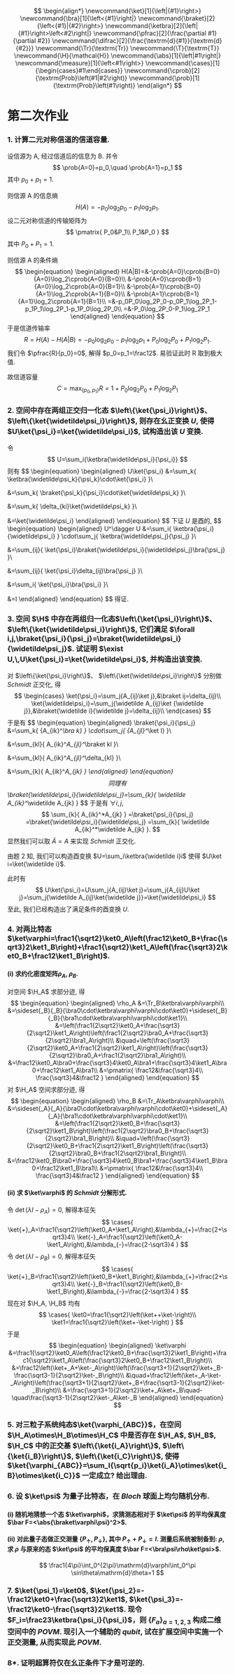 $$
\begin{align*}
\newcommand{\ket}[1]{\left|{#1}\right>}
\newcommand{\bra}[1]{\left<{#1}\right|}
\newcommand{\braket}[2]{\left<{#1}|{#2}\right>}
\newcommand{\ketbra}[2]{\left|{#1}\right>\left<#2\right|}
\newcommand{\pfrac}[2]{\frac{\partial #1}{\partial #2}}
\newcommand{\difrac}[2]{\frac{\textrm{d}{#1}}{\textrm{d}{#2}}}
\newcommand{\Tr}{\textrm{Tr}}
\newcommand{\T}{\textrm{T}}
\newcommand{\H}{\mathcal{H}}
\newcommand{\abs}[1]{\left|#1\right|}
\newcommand{\measure}[1]{\left<#1\right>}
\newcommand{\cases}[1]{\begin{cases}#1\end{cases}}
\newcommand{\cprob}[2]{\textrm{Prob}\left(#1|#2\right)}
\newcommand{\prob}[1]{\textrm{Prob}\left(#1\right)}
\end{align*}
$$
# 第二次作业


### 1. 计算二元对称信道的信道容量.

设信源为 A, 经过信道后的信息为 B. 并令
$$
 \prob{A=0}=p_0,\quad \prob{A=1}=p_1
$$
其中 $p_0+p_1=1$.

则信源 A 的信息熵
$$
H(A)=-p_0\log_2p_0-p_1\log_2p_1.
$$
设二元对称信道的传输矩阵为
$$
\pmatrix{
P_0&P_1\\
P_1&P_0
}
$$
其中 $P_0+P_1=1$.

则信源 A 的条件熵
$$
\begin{equation}
\begin{aligned}
H(A|B)=&-\prob{A=0}\cprob{B=0}{A=0}\log_2\cprob{A=0}{B=0}\\
&-\prob{A=0}\cprob{B=1}{A=0}\log_2\cprob{A=0}{B=1}\\
&-\prob{A=1}\cprob{B=0}{A=1}\log_2\cprob{A=1}{B=0}\\
&-\prob{A=1}\cprob{B=1}{A=1}\log_2\cprob{A=1}{B=1}\\
=&-p_0P_0\log_2P_0-p_0P_1\log_2P_1-p_1P_1\log_2P_1-p_1P_0\log_2P_0\\
=&-P_0\log_2P_0-P_1\log_2P_1
\end{aligned}
\end{equation}
$$
于是信道传输率
$$
R=H(A)-H(A|B)=-p_0\log_2p_0-p_1\log_2p_1+P_0\log_2P_0+P_1\log_2P_1.
$$
我们令 $\pfrac{R}{p_0}=0$, 解得 $p_0=p_1=\frac12$. 易验证此时 R 取到极大值.

故信道容量
$$
C=\max_{\{p_0,p_1\}}R=1+P_0\log_2P_0+P_1\log_2P_1
$$


### 2. 空间中存在两组正交归一化态 $\left\{\ket{\psi_i}\right\}$、 $\left\{\ket{\widetilde\psi_i}\right\}$, 则存在幺正变换 $U$, 使得 $U\ket{\psi_i}=\ket{\widetilde\psi_i}$, 试构造出该 $U$ 变换.

令
$$
U=\sum_i{\ketbra{\widetilde\psi_i}{\psi_i}}
$$
则有
$$
\begin{equation}
\begin{aligned}
U\ket{\psi_i}
&=\sum_k{
	\ketbra{\widetilde\psi_k}{\psi_k}\cdot\ket{\psi_i}
}\\

&=\sum_k{
	\braket{\psi_k}{\psi_i}\cdot\ket{\widetilde\psi_k}
}\\

&=\sum_k{
	\delta_{ki}\ket{\widetilde\psi_k}
}\\

&=\ket{\widetilde\psi_i}
\end{aligned}
\end{equation}
$$
下证 $U$ 是酉的,
$$
\begin{equation}
\begin{aligned}
U^\dagger U
&=\sum_i{
	\ketbra{\psi_i}{\widetilde\psi_i}
}
\cdot\sum_j{
	\ketbra{\widetilde\psi_j}{\psi_j}
}\\

&=\sum_{ij}{
	\ket{\psi_i}\braket{\widetilde\psi_i}{\widetilde\psi_j}\bra{\psi_j}
}\\

&=\sum_{ij}{
	\ket{\psi_i}\delta_{ij}\bra{\psi_j}
}\\

&=\sum_i{
	\ket{\psi_i}\bra{\psi_i}
}\\

&=I
\end{aligned}
\end{equation}
$$
得证.



### 3. 空间 $\H$ 中存在两组归一化态$\left\{\ket{\psi_i}\right\}$、 $\left\{\ket{\widetilde\psi_i}\right\}$, 它们满足 $\forall i,j,\braket{\psi_i}{\psi_j}=\braket{\widetilde\psi_i}{\widetilde\psi_j}$. 试证明 $\exist U,\,U\ket{\psi_i}=\ket{\widetilde\psi_i}$, 并构造出该变换.

对 $\left\{\ket{\psi_i}\right\}$、 $\left\{\ket{\widetilde\psi_i}\right\}$ 分别做 *Schmidt* 正交化, 得
$$
\begin{cases}
\ket{\psi_i}=\sum_j{A_{ij}\ket j},&\braket ij=\delta_{ij}\\
\ket{\widetilde\psi_i}=\sum_j{\widetilde A_{ij}\ket {\widetilde j}},&\braket{\widetilde i}{\widetilde j}=\delta_{ij}\\
\end{cases}
$$
于是有
$$
\begin{equation}
\begin{aligned}
\braket{\psi_i}{\psi_j}
&=\sum_k{
{A_{ik}^*\bra k}
}
\cdot\sum_j{
{A_{jl}^*\ket l}
}\\

&=\sum_{kl}{
	A_{ik}^*A_{jl}^*\braket kl
}\\

&=\sum_{kl}{
	A_{ik}^*A_{jl}^*\delta_{kl}
}\\

&=\sum_{k}{
	A_{ik}^*A_{jk}
}
\end{aligned}
\end{equation}
$$
同理有
$$
\braket{\widetilde\psi_i}{\widetilde\psi_j}=\sum_{k}{
	\widetilde A_{ik}^*\widetilde A_{jk}
}
$$
于是有 $\forall i,j$,
$$
\sum_{k}{
	A_{ik}^*A_{jk}
}
=\braket{\psi_i}{\psi_j}
=\braket{\widetilde\psi_i}{\widetilde\psi_j}
=\sum_{k}{
	\widetilde A_{ik}^*\widetilde A_{jk}
}.
$$
显然我们可以取 $\widetilde A=A$ 来实现 *Schmidt* 正交化.

由题 2 知, 我们可以构造酉变换 $U=\sum_i\ketbra{\widetilde i}i$ 使得 $U\ket i=\ket{\widetilde i}$.

此时有
$$
U\ket{\psi_i}=U\sum_j{A_{ij}\ket j}=\sum_j{A_{ij}U\ket j}=\sum_j{\widetilde A_{ij}\ket{\widetilde j}}=\ket{\widetilde\psi_i}
$$
至此, 我们已经构造出了满足条件的酉变换 $U$.



### 4. 对两比特态 $\ket\varphi=\frac1{\sqrt2}\ket0_A\left(\frac12\ket0_B+\frac{\sqrt3}2\ket1_B\right)+\frac1{\sqrt2}\ket1_A\left(\frac{\sqrt3}2\ket0_B+\frac12\ket1_B\right)$. 
#### (i) 求约化密度矩阵$\rho_A$, $\rho_B$.

对空间 $\H_A$ 求部分迹, 得
$$
\begin{equation}
\begin{aligned}
\rho_A
&=\Tr_B\ketbra\varphi\varphi\\
&=\sideset{_B}{_B}{\bra0\cdot\ketbra\varphi\varphi\cdot\ket0}+\sideset{_B}{_B}{\bra1\cdot\ketbra\varphi\varphi\cdot\ket1}\\
&=\left(\frac1{2\sqrt2}\ket0_A+\frac{\sqrt3}{2\sqrt2}\ket1_A\right)\left(\frac1{2\sqrt2}\bra0_A+\frac{\sqrt3}{2\sqrt2}\bra1_A\right)\\
&\quad+\left(\frac{\sqrt3}{2\sqrt2}\ket0_A+\frac1{2\sqrt2}\ket1_A\right)\left(\frac{\sqrt3}{2\sqrt2}\bra0_A+\frac1{2\sqrt2}\bra1_A\right)\\
&=\frac12\ket0_A\bra0+\frac{\sqrt3}4\ket0_A\bra1+\frac{\sqrt3}4\ket1_A\bra0+\frac12\ket1_A\bra1\\
&=\pmatrix{
\frac12&\frac{\sqrt3}4\\
\frac{\sqrt3}4&\frac12
}
\end{aligned}
\end{equation}
$$
对 $\H_A$ 空间求部分迹, 得
$$
\begin{equation}
\begin{aligned}
\rho_B
&=\Tr_A\ketbra\varphi\varphi\\
&=\sideset{_A}{_A}{\bra0\cdot\ketbra\varphi\varphi\cdot\ket0}+\sideset{_A}{_A}{\bra1\cdot\ketbra\varphi\varphi\cdot\ket1}\\
&=\left(\frac1{2\sqrt2}\ket0_B+\frac{\sqrt3}{2\sqrt2}\ket1_B\right)\left(\frac1{2\sqrt2}\bra0_B+\frac{\sqrt3}{2\sqrt2}\bra1_B\right)\\
&\quad+\left(\frac{\sqrt3}{2\sqrt2}\ket0_B+\frac1{2\sqrt2}\ket1_B\right)\left(\frac{\sqrt3}{2\sqrt2}\bra0_B+\frac1{2\sqrt2}\bra1_B\right)\\
&=\frac12\ket0_B\bra0+\frac{\sqrt3}4\ket0_B\bra1+\frac{\sqrt3}4\ket1_B\bra0+\frac12\ket1_B\bra1\\
&=\pmatrix{
\frac12&\frac{\sqrt3}4\\
\frac{\sqrt3}4&\frac12
}
\end{aligned}
\end{equation}
$$



#### (ii) 求 $\ket\varphi$ 的 *Schmidt* 分解形式.

令 $\det(\lambda I-\rho_A)=0$, 解得本征矢
$$
\cases{
	\ket{+}_A=\frac1{\sqrt2}\left(\ket0_A+\ket1_A\right),&\lambda_{+}=\frac{2+\sqrt3}4\\
	\ket{-}_A=\frac1{\sqrt2}\left(\ket0_A-\ket1_A\right),&\lambda_{-}=\frac{2-\sqrt3}4
}
$$
令 $\det(\lambda I-\rho_B)=0$, 解得本征矢
$$
\cases{
	\ket{+}_B=\frac1{\sqrt2}\left(\ket0_B+\ket1_B\right),&\lambda_{+}=\frac{2+\sqrt3}4\\
	\ket{-}_B=\frac1{\sqrt2}\left(\ket0_B-\ket1_B\right),&\lambda_{-}=\frac{2-\sqrt3}4
}
$$
现在对 $\H_A, \H_B$ 均有
$$
\cases{
\ket0=\frac1{\sqrt2}\left(\ket++\ket-\right)\\
\ket1=\frac1{\sqrt2}\left(\ket+-\ket-\right)
}
$$
于是
$$
\begin{equation}
\begin{aligned}
\ket\varphi
&=\frac1{\sqrt2}\ket0_A\left(\frac12\ket0_B+\frac{\sqrt3}2\ket1_B\right)+\frac1{\sqrt2}\ket1_A\left(\frac{\sqrt3}2\ket0_B+\frac12\ket1_B\right)\\
&=\frac12\left(\ket+_A+\ket-_A\right)\left(\frac{\sqrt3+1}{2\sqrt2}\ket+_B-\frac{\sqrt3-1}{2\sqrt2}\ket-_B\right)\\
&\quad+\frac12\left(\ket+_A-\ket-_A\right)\left(\frac{\sqrt3+1}{2\sqrt2}\ket+_B+\frac{\sqrt3-1}{2\sqrt2}\ket-_B\right)\\
&=\frac{\sqrt3+1}{2\sqrt2}\ket+_A\ket+_B\quad-\quad\frac{\sqrt3-1}{2\sqrt2}\ket-_A\ket-_B
\end{aligned}
\end{equation}
$$


### 5. 对三粒子系统纯态$\ket{\varphi_{ABC}}$，在空间 $\H_A\otimes\H_B\otimes\H_C$ 中是否存在 $\H_A$, $\H_B$, $\H_C$ 中的正交基 $\left\{\ket{i_A}\right\}$, $\left\{\ket{i_B}\right\}$, $\left\{\ket{i_C}\right\}$, 使得 $\ket{\varphi_{ABC}}=\sum_I{\sqrt{p_i}\ket{i_A}\otimes\ket{i_B}\otimes\ket{i_C}}$ 一定成立? 给出理由.



### 6. 设 $\ket\psi$ 为量子比特态，在 *Bloch* 球面上均匀随机分布. 

#### (i) 随机地猜想一个态 $\ket\varphi$，求猜测态相对于 $\ket\psi$ 的平均保真度 $\bar F=<\abs{\braket\varphi\psi}^2>$.

#### (ii) 对此量子态做正交测量 $\left\{P_\uparrow,P_\downarrow\right\}$, 其中 $P_\uparrow+P_\downarrow=I$. 测量后系统被制备到: $\rho$, 求 $\rho$ 与原来的态 $\ket\psi$ 的平均保真度 $\bar F=<\bra\psi\rho\ket\psi>$.

$$
\frac1{4\pi}\int_0^{2\pi}\mathrm{d}\varphi\int_0^\pi \sin\theta\mathrm{d}\theta=1
$$



### 7. $\ket{\psi_1}=\ket0$, $\ket{\psi_2}=-\frac12\ket0+\frac{\sqrt3}2\ket1$, $\ket{\psi_3}=-\frac12\ket0-\frac{\sqrt3}2\ket1$. 现令 $F_i=\frac23\ketbra{\psi_i}{\psi_i}$，则 $\left\{F_a\right\}_{a=1,2,3}$ 构成二维空间中的 *POVM*. 现引入一个辅助的 *qubit*, 试在扩展空间中实施一个正交测量, 从而实现此 *POVM*.



### 8\*. 证明超算符仅在幺正条件下才是可逆的.